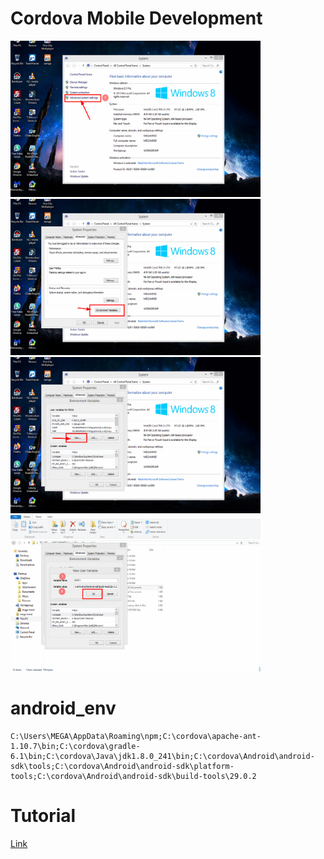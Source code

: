 # Cordova Mobile Development
<img src="images/bandicam 2020-11-16 16-42-56-808.jpg" width="400" height="250"><img src="images/bandicam 2020-11-16 16-43-16-194.jpg" width="400" height="250">
<br>
<img src="images/bandicam 2020-11-16 16-43-46-126.jpg" width="400" height="250"><img src="images/bandicam 2020-11-16 16-44-36-381.jpg" width="400" height="250"> 

# android_env

    C:\Users\MEGA\AppData\Roaming\npm;C:\cordova\apache-ant-1.10.7\bin;C:\cordova\gradle-6.1\bin;C:\cordova\Java\jdk1.8.0_241\bin;C:\cordova\Android\android-sdk\tools;C:\cordova\Android\android-sdk\platform-tools;C:\cordova\Android\android-sdk\build-tools\29.0.2

# Tutorial
<a href="https://www.studytonight.com/apache-cordova/tools-for-app-development#">Link</a>
